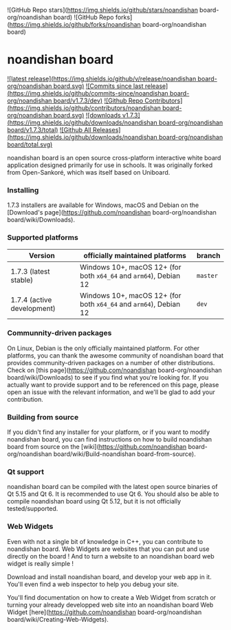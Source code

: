 ![GitHub Repo stars](https://img.shields.io/github/stars/noandishan board-org/noandishan board)
![GitHub Repo forks](https://img.shields.io/github/forks/noandishan board-org/noandishan board)
# noandishan board
[![latest release](https://img.shields.io/github/v/release/noandishan board-org/noandishan board.svg)]()
[![Commits since last release](https://img.shields.io/github/commits-since/noandishan board-org/noandishan board/v1.7.3/dev)]()
[![Github Repo Contributors](https://img.shields.io/github/contributors/noandishan board-org/noandishan board.svg)]()
[![downloads v1.7.3](https://img.shields.io/github/downloads/noandishan board-org/noandishan board/v1.7.3/total)]()
[![Github All Releases](https://img.shields.io/github/downloads/noandishan board-org/noandishan board/total.svg)]()

noandishan board is an open source cross-platform interactive white board application designed primarily for use in schools. It was originally forked from Open-Sankoré, which was itself based on Uniboard.

### Installing
1.7.3 installers are available for Windows, macOS and Debian on the [Download's page](https://github.com/noandishan board-org/noandishan board/wiki/Downloads).

### Supported platforms 

| Version   | officially maintained platforms | branch |
|------------|--------------------------------------------------------|----|
| 1.7.3 (latest stable)     | Windows 10+, macOS 12+ (for both `x64_64` and `arm64`), Debian 12  | `master` |
| 1.7.4 (active development)     | Windows 10+, macOS 12+ (for both `x64_64` and `arm64`), Debian 12 | `dev` |

### Communnity-driven packages
On Linux, Debian is the only officially maintained platform. For other platforms, you can thank the awesome community of noandishan board that provides community-driven packages on a number of other distributions. Check on [this page](https://github.com/noandishan board-org/noandishan board/wiki/Downloads) to see if you find what you're looking for. If you actually want to provide support and to be referenced on this page, please open an issue with the relevant information, and we'll be glad to add your contribution.

### Building from source
If you didn't find any installer for your platform, or if you want to modify noandishan board, you can find instructions on how to build noandishan board from source on the [wiki](https://github.com/noandishan board-org/noandishan board/wiki/Build-noandishan board-from-source).

### Qt support
noandishan board can be compiled with the latest open source binaries of Qt 5.15 and Qt 6. It is recommended to use Qt 6. You should also be able to compile noandishan board using Qt 5.12, but it is not officially tested/supported.

### Web Widgets

Even with not a single bit of knowledge in C++, you can contribute to noandishan board. Web Widgets are websites that you can put and use directly on the board ! And to turn a website to an noandishan board web widget is really simple !

Download and install noandishan board, and develop your web app in it. You'll even find a web inspector to help you debug your site.

You'll find documentation on how to create a Web Widget from scratch or turning your already developped web site into an noandishan board Web Widget [here](https://github.com/noandishan board-org/noandishan board/wiki/Creating-Web-Widgets).
